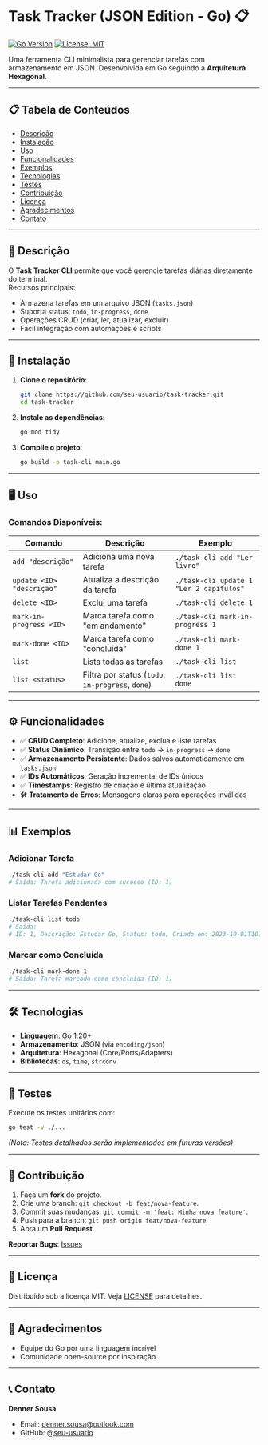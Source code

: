 # Task Tracker (JSON Edition - Go) 📋

[![Go Version](https://img.shields.io/badge/Go-1.20%2B-blue)](https://golang.org/)
[![License: MIT](https://img.shields.io/badge/License-MIT-green.svg)](https://opensource.org/licenses/MIT)

Uma ferramenta CLI minimalista para gerenciar tarefas com armazenamento em JSON. Desenvolvida em Go seguindo a **Arquitetura Hexagonal**.

---

## 📋 Tabela de Conteúdos
- [Descrição](#-descrição)
- [Instalação](#-instalação)
- [Uso](#-uso)
- [Funcionalidades](#-funcionalidades)
- [Exemplos](#-exemplos)
- [Tecnologias](#-tecnologias)
- [Testes](#-testes)
- [Contribuição](#-contribuição)
- [Licença](#-licença)
- [Agradecimentos](#-agradecimentos)
- [Contato](#-contato)

---

## 🚀 Descrição
O **Task Tracker CLI** permite que você gerencie tarefas diárias diretamente do terminal.  
Recursos principais:
- Armazena tarefas em um arquivo JSON (`tasks.json`)
- Suporta status: `todo`, `in-progress`, `done`
- Operações CRUD (criar, ler, atualizar, excluir)
- Fácil integração com automações e scripts

---

## 🔧 Instalação

1. **Clone o repositório**:
   ```bash
   git clone https://github.com/seu-usuario/task-tracker.git
   cd task-tracker
   ```

2. **Instale as dependências**:
   ```bash
   go mod tidy
   ```

3. **Compile o projeto**:
   ```bash
   go build -o task-cli main.go
   ```

---

## 🖥️ Uso

### Comandos Disponíveis:
| Comando                | Descrição                              | Exemplo                          |
|------------------------|---------------------------------------|----------------------------------|
| `add "descrição"`      | Adiciona uma nova tarefa              | `./task-cli add "Ler livro"`     |
| `update <ID> "descrição"` | Atualiza a descrição da tarefa    | `./task-cli update 1 "Ler 2 capítulos"` |
| `delete <ID>`          | Exclui uma tarefa                     | `./task-cli delete 1`            |
| `mark-in-progress <ID>`| Marca tarefa como "em andamento"      | `./task-cli mark-in-progress 1`  |
| `mark-done <ID>`       | Marca tarefa como "concluída"         | `./task-cli mark-done 1`         |
| `list`                 | Lista todas as tarefas                | `./task-cli list`                |
| `list <status>`        | Filtra por status (`todo`, `in-progress`, `done`) | `./task-cli list done` |

---

## ⚙️ Funcionalidades
- ✅ **CRUD Completo**: Adicione, atualize, exclua e liste tarefas
- ✅ **Status Dinâmico**: Transição entre `todo` → `in-progress` → `done`
- ✅ **Armazenamento Persistente**: Dados salvos automaticamente em `tasks.json`
- ✅ **IDs Automáticos**: Geração incremental de IDs únicos
- ✅ **Timestamps**: Registro de criação e última atualização
- 🛠️ **Tratamento de Erros**: Mensagens claras para operações inválidas

---

## 📊 Exemplos

### Adicionar Tarefa
```bash
./task-cli add "Estudar Go"
# Saída: Tarefa adicionada com sucesso (ID: 1)
```

### Listar Tarefas Pendentes
```bash
./task-cli list todo
# Saída:
# ID: 1, Descrição: Estudar Go, Status: todo, Criado em: 2023-10-01T10:00:00Z, Atualizado em: 2023-10-01T10:00:00Z
```

### Marcar como Concluída
```bash
./task-cli mark-done 1
# Saída: Tarefa marcada como concluída (ID: 1)
```

---

## 🛠️ Tecnologias
- **Linguagem**: [Go 1.20+](https://golang.org/)
- **Armazenamento**: JSON (via `encoding/json`)
- **Arquitetura**: Hexagonal (Core/Ports/Adapters)
- **Bibliotecas**: `os`, `time`, `strconv`

---

## 🧪 Testes
Execute os testes unitários com:
```bash
go test -v ./...
```
*(Nota: Testes detalhados serão implementados em futuras versões)*

---

## 🤝 Contribuição
1. Faça um **fork** do projeto.
2. Crie uma branch: `git checkout -b feat/nova-feature`.
3. Commit suas mudanças: `git commit -m 'feat: Minha nova feature'`.
4. Push para a branch: `git push origin feat/nova-feature`.
5. Abra um **Pull Request**.

**Reportar Bugs**: [Issues](https://github.com/seu-usuario/task-tracker/issues)

---

## 📜 Licença
Distribuído sob a licença MIT. Veja [LICENSE](LICENSE) para detalhes.

---

## 🙌 Agradecimentos
- Equipe do Go por uma linguagem incrível
- Comunidade open-source por inspiração

---

## 📞 Contato
**Denner Sousa**  
- Email: denner.sousa@outlook.com
- GitHub: [@seu-usuario](https://github.com/denner-s)  


